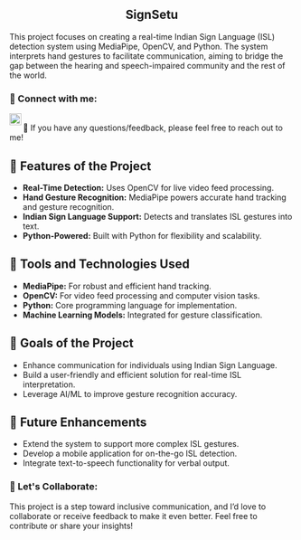 <h2 align="center">
SignSetu
</h2> 

This project focuses on creating a real-time Indian Sign Language (ISL) detection system using MediaPipe, OpenCV, and Python. The system interprets hand gestures to facilitate communication, aiming to bridge the gap between the hearing and speech-impaired community and the rest of the world.

### 🤝 Connect with me:
<a href="https://www.linkedin.com/in/suchit-sharma-465ba1251/"><img align="left" src="https://raw.githubusercontent.com/yushi1007/yushi1007/main/images/linkedin.svg" alt="Suchit | LinkedIn" width="21px"/></a>

</br>
💬 If you have any questions/feedback, please feel free to reach out to me!

## 🔭 Features of the Project

- **Real-Time Detection:** Uses OpenCV for live video feed processing.  
- **Hand Gesture Recognition:** MediaPipe powers accurate hand tracking and gesture recognition.  
- **Indian Sign Language Support:** Detects and translates ISL gestures into text.  
- **Python-Powered:** Built with Python for flexibility and scalability.  

## 📌 Tools and Technologies Used

- **MediaPipe:** For robust and efficient hand tracking.  
- **OpenCV:** For video feed processing and computer vision tasks.  
- **Python:** Core programming language for implementation.  
- **Machine Learning Models:** Integrated for gesture classification.  

## 🌱 Goals of the Project

- Enhance communication for individuals using Indian Sign Language.  
- Build a user-friendly and efficient solution for real-time ISL interpretation.  
- Leverage AI/ML to improve gesture recognition accuracy.  

## 🚀 Future Enhancements

- Extend the system to support more complex ISL gestures.  
- Develop a mobile application for on-the-go ISL detection.  
- Integrate text-to-speech functionality for verbal output.  

### 🤝 Let's Collaborate:
This project is a step toward inclusive communication, and I’d love to collaborate or receive feedback to make it even better. Feel free to contribute or share your insights!  
